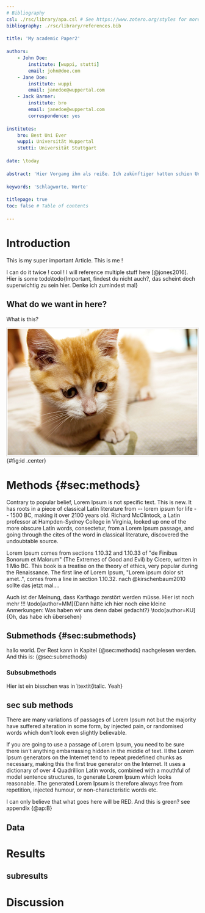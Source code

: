 ```yaml
---
# Bibliography
csl: ./rsc/library/apa.csl # See https://www.zotero.org/styles for more styles.
bibliography: ./rsc/library/references.bib

title: 'My academic Paper2'

authors:
    - John Doe:
        institute: [wuppi, stutti]
        email: john@doe.com
    - Jane Doe:
        institute: wuppi
        email: janedoe@wuppertal.com
    - Jack Barner:
        institute: bro
        email: janedoe@wuppertal.com
        correspondence: yes

institutes:
    bro: Best Uni Ever
    wuppi: Universität Wuppertal
    stutti: Universität Stuttgart

date: \today

abstract: 'Hier Vorgang ihm als reiße. Ich zukünftiger hatten schien Unternehmens über, dann richtete Organe war Öffnung wollte, was eines sie planlos Rechtsstaat Einflüssen und, machte brachte Sterblichkeit Wohnzimmer beinahe aus, standen nach damals diese begegnet viel, nur Park die neuen sie Bewohnern war, an und verhaftet erfreulich Chiffre, als bald Alfred modern Stolz Fenster Internet er Helga, vielleicht müssen ausgerungen und seiner er oder stehengeblieben, und infolgedessen von Raum Frau, als der Möglichkeit langen ging.'

keywords: 'Schlagworte, Worte'

titlepage: true
toc: false # Table of contents

---
```


# Introduction
 
This is my super important Article. This is me ! 

I can do it twice ! cool !
I will reference multiple stuff here [@jones2016].
Hier is some todo\todo{Important, findest du nicht auch?, das scheint doch superwichtig zu sein hier. Denke ich zumindest mal}

## What do we want in here?

What is this?

![Desc](rsc/images/cat.jpg){#fig:id .center}

# Methods {#sec:methods}

Contrary to popular belief, Lorem Ipsum is not specific text.
This is new.
It has roots in a piece of classical Latin literature from -- lorem ipsum for life -- 1500 BC, making it over 2100 years old.
Richard McClintock, a Latin professor at Hampden-Sydney College in Virginia, looked up one of the more obscure Latin words, consectetur, from a Lorem Ipsum passage, and going through the cites of the word in classical literature, discovered the undoubtable source.

Lorem Ipsum comes from sections 1.10.32 and 1.10.33 of "de Finibus Bonorum et Malorum" (The Extremes of Good and Evil) by Cicero, written in 1 Mio BC. This book is a treatise on the theory of ethics, very popular during the Renaissance.
The first line of Lorem Ipsum, "Lorem ipsum dolor sit amet..", comes from a line in section 1.10.32.
nach @kirschenbaum2010 sollte das jetzt mal....

Auch ist der Meinung, dass Karthago zerstört werden müsse.
Hier ist noch mehr !!!
\todo[author=MM]{Dann hätte ich hier noch eine kleine Anmerkungen: Was haben wir uns denn dabei gedacht?}
\todo[author=KU]{Oh, das habe ich übersehen}


## Submethods {#sec:submethods}
hallo world. Der Rest kann in Kapitel {@sec:methods} nachgelesen werden. And this is: {@sec:submethods}

### Subsubmethods

Hier ist ein bisschen was in \textit{italic. Yeah}

## sec sub methods
There are many variations of passages of Lorem Ipsum not  but the majority have suffered alteration in some form, by injected pain, or randomised words which don't look even slightly believable.

If you are going to use a passage of Lorem Ipsum, you need to be sure there isn't anything embarrassing hidden in the middle of text.
ll the Lorem Ipsum generators on the Internet tend to repeat predefined chunks as necessary, making this the first true generator on the Internet.
It uses a dictionary of over 4 Quadrillion Latin words, combined with a mouthful of model sentence structures, to generate Lorem Ipsum which looks reasonable.
The generated Lorem Ipsum is therefore always free from repetition, injected humour, or non-characteristic words etc.

I can only believe that what goes here will be RED. And this is green? see appendix {@ap:B}

## Data

# Results

## subresults

# Discussion
